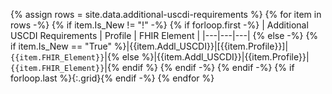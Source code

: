 
<!--  liquid script for creating a markdown table from a csv file in the input/data folder source file = input/data/additional-uscdi-requirements.csv. columns:
This table is updated with the Jupyter script : /Users/ehaas/Documents/Python/Jupyter/MyNotebooks/CapStatement/addl-uscdi-tabler.ipynb



 'Is_New' - new element for highlighting
'AddlUSCDI:  USCDI DE
'Profile': Profile name using markdown link brackets
'FHIRElement': FHIR element that is add'l USCDI
'combo' : column for unique matching

NOTE THAT THE USCDI DE data needs to be manually mapped from the USCDI mapping table.
 -->

{% assign rows = site.data.additional-uscdi-requirements %}
{% for item in rows -%}
{% if item.Is_New != "!" -%}
{% if forloop.first -%}
| Additional USCDI Requirements | Profile | FHIR Element |
|---|---|---|
{% else -%}
{% if item.Is_New == "True" %}|<span class="bg-success" markdown="1">{{item.Addl_USCDI}}</span><!-- new-content -->|<span class="bg-success" markdown="1">[{{item.Profile}}]</span><!-- new-content -->|<span class="bg-success" markdown="1">`{{item.FHIR_Element}}`</span><!-- new-content -->|{% else %}|{{item.Addl_USCDI}}|{{item.Profile}}|`{{item.FHIR_Element}}`|{% endif %}
{% endif -%}
{% endif -%}
{% if forloop.last %}{:.grid}{% endif -%}
{% endfor %}





